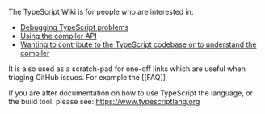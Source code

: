 The TypeScript Wiki is for people who are interested in:

- [Debugging TypeScript problems](./debugging)
- [Using the compiler API](https://github.com/microsoft/TypeScript/wiki/Using-the-Compiler-API)
- [Wanting to contribute to the TypeScript codebase or to understand the compiler](./learn-the-compiler)

It is also used as a scratch-pad for one-off links which are useful when triaging GitHub issues. For example the [[FAQ]]

If you are after documentation on how to use TypeScript the language, or the build tool: please see: https://www.typescriptlang.org
